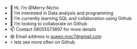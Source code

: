 - 👋 Hi, I’m @Merry-Nicho
- 👀 I’m interested in Data analysis and programming
- 🌱 I’m currently learning SQL and collaboration using Github
- 💞️ I’m looking to collaborate on Github
- 📫 Contact 08055573897 for more details
- 😄 Email address is queen.moc7@gmail.com
- ⚡ lets see more often on Github

<!---
Merry-Nicho/Merry-Nicho is a ✨ special ✨ repository because its `README.md` (this file) appears on your GitHub profile.
You can click the Preview link to take a look at your changes.
--->
